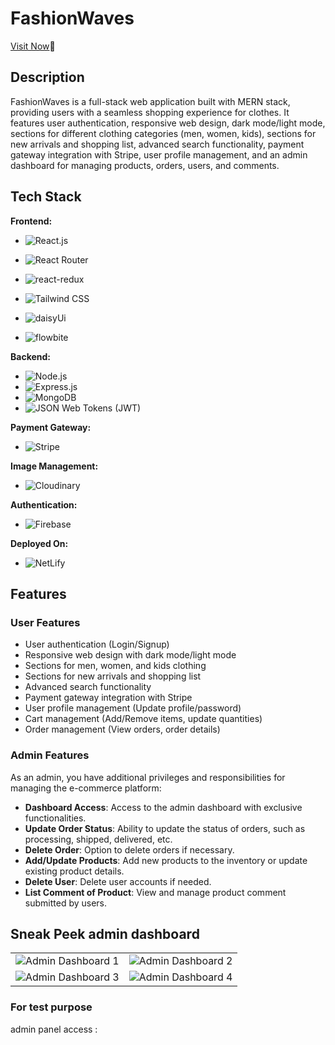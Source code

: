 # FashionWaves

[Visit Now](https://fashionwaves-ecommerce.netlify.app/)🚀
## Description

FashionWaves is a full-stack web application built with MERN stack, providing users with a seamless shopping experience for clothes. It features user authentication, responsive web design, dark mode/light mode, sections for different clothing categories (men, women, kids), sections for new arrivals and shopping list, advanced search functionality, payment gateway integration with Stripe, user profile management, and an admin dashboard for managing products, orders, users, and comments.

## Tech Stack
**Frontend:**
- ![React.js](https://img.shields.io/badge/React-61DAFB?style=for-the-badge&logo=react&logoColor=white)
- ![React Router](https://img.shields.io/badge/React_Router-CA4245?style=for-the-badge&logo=react-router&logoColor=white)
- ![react-redux](https://img.shields.io/badge/react--redux-593D88?style=for-the-badge&logo=redux&logoColor=white)

- ![Tailwind CSS](https://img.shields.io/badge/Tailwind_CSS-38B2AC?style=for-the-badge&logo=tailwind-css&logoColor=white)
- ![daisyUi](https://img.shields.io/badge/daisyUi-0081CB?style=for-the-badge&logo=material-ui&logoColor=white)
- ![flowbite](https://img.shields.io/badge/flowbite-FF6384?style=for-the-badge&logo=chartdotjs&logoColor=white)


**Backend:**
- ![Node.js](https://img.shields.io/badge/Node.js-43853D?style=for-the-badge&logo=node.js&logoColor=white)
- ![Express.js](https://img.shields.io/badge/Express.js-000000?style=for-the-badge&logo=express&logoColor=white)
- ![MongoDB](https://img.shields.io/badge/MongoDB-4EA94B?style=for-the-badge&logo=mongodb&logoColor=white)
- ![JSON Web Tokens (JWT)](https://img.shields.io/badge/JWT-000000?style=for-the-badge&logo=JSON%20web%20tokens&logoColor=white)

**Payment Gateway:**
- ![Stripe](https://img.shields.io/badge/Stripe-008CDD?style=for-the-badge&logo=stripe&logoColor=white)

**Image Management:**
- ![Cloudinary](https://img.shields.io/badge/Cloudinary-4285F4?style=for-the-badge&logo=cloudinary&logoColor=white)

**Authentication:**
- ![Firebase](https://img.shields.io/badge/Firebase-FFCA28?style=for-the-badge&logo=firebase&logoColor=black)

**Deployed On:**
- ![NetLify]((https://img.shields.io/badge/Netlify-000000?style=for-the-badge&logo=netlify&logoColor=white))

## Features

### User Features

- User authentication (Login/Signup)
- Responsive web design with dark mode/light mode
- Sections for men, women, and kids clothing
- Sections for new arrivals and shopping list
- Advanced search functionality
- Payment gateway integration with Stripe
- User profile management (Update profile/password)
- Cart management (Add/Remove items, update quantities)
- Order management (View orders, order details)

### Admin Features

As an admin, you have additional privileges and responsibilities for managing the e-commerce platform:

- **Dashboard Access**: Access to the admin dashboard with exclusive functionalities.
- **Update Order Status**: Ability to update the status of orders, such as processing, shipped, delivered, etc.
- **Delete Order**: Option to delete orders if necessary.
- **Add/Update Products**: Add new products to the inventory or update existing product details.
- **Delete User**: Delete user accounts if needed.
- **List Comment of Product**: View and manage product comment submitted by users.


## Sneak Peek admin dashboard

<table>
  <tr>
    <td><img src="https://firebasestorage.googleapis.com/v0/b/e-commerce-f3116.appspot.com/o/Screenshot%202024-03-22%20at%205.19.50%E2%80%AFPM.png?alt=media&token=853f84d4-d54b-473f-8e23-527ec8ce35cb" alt="Admin Dashboard 1" /></td>
    <td><img src="https://firebasestorage.googleapis.com/v0/b/e-commerce-f3116.appspot.com/o/Screenshot%202024-03-22%20at%205.20.06%E2%80%AFPM.png?alt=media&token=7a452b4a-282b-49ce-bf50-049c67f904a5" alt="Admin Dashboard 2" /></td>
  </tr>
  <tr>
    <td><img src="https://firebasestorage.googleapis.com/v0/b/e-commerce-f3116.appspot.com/o/Screenshot%202024-03-22%20at%205.20.36%E2%80%AFPM.png?alt=media&token=492b1b24-bb69-45bf-a540-468d209e9536" alt="Admin Dashboard 3" /></td>
    <td><img src="https://firebasestorage.googleapis.com/v0/b/e-commerce-f3116.appspot.com/o/Screenshot%202024-03-22%20at%205.20.50%E2%80%AFPM.png?alt=media&token=08e15193-73de-413e-b781-0b4686c528a0" alt="Admin Dashboard 4" /></td>
  </tr>
</table>

###  For test purpose
admin panel access : 

